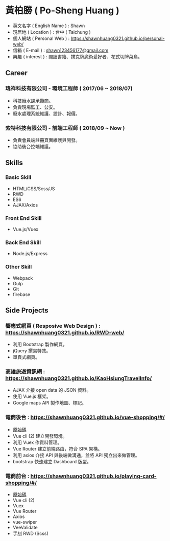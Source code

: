 # 黃柏勝 ( Po-Sheng Huang )
* 英文名字 ( English Name ) : Shawn
* 現居地 ( Location ) : 台中 ( Taichung )
* 個人網站 ( Personal Web ) : https://shawnhuang0321.github.io/personal-web/
* 信箱 ( E-mail ) : shawn123456177@gmail.com
* 興趣 ( interest ) : 閱讀書籍、撲克牌魔術愛好者、花式切牌菜鳥。

## Career

### 瑋祥科技有限公司 - 環境工程師 ( 2017/06 ~ 2018/07)

* 科技廠水課承攬商。
* 負責現場監工、公安。
* 廢水處理系統維護、設計、報價。

### 索特科技有限公司 - 前端工程師 ( 2018/09 ~ Now )

* 負責會員端註冊頁面維護與開發。
* 協助後台控端維護。

## Skills

### Basic Skill

* HTML/CSS/Scss/JS
* RWD
* ES6
* AJAX/Axios

### Front End Skill

* Vue.js/Vuex

### Back End Skill

* Node.js/Express

### Other Skill

* Webpack
* Gulp
* Git
* firebase

## Side Projects

### 響應式網頁 ( Resposive Web Design ) : https://shawnhuang0321.github.io/RWD-web/

* 利用 Bootstrap 製作網頁。
* jQuery 撰寫特效。
* 單頁式網頁。
  
### 高雄旅遊資訊網 : https://shawnhuang0321.github.io/KaoHsiungTravelInfo/

* AJAX 介接 open data 的 JSON 資料。
* 使用 Vue.js 框架。
* Google maps API 製作地圖、標記。

### 電商後台 : https://shawnhuang0321.github.io/vue-shopping/#/

* [原始碼](https://github.com/shawnhuang0321/vue-shopping)
* Vue cli (2) 建立開發環境。
* 利用 Vuex 作資料管理。
* Vue Router 建立前端路由，符合 SPA 架構。
* 利用 axios 介接 API 與後端做溝通，並將 API 獨立出來做管理。
* bootstrap 快速建立 Dashboard 版型。

### 電商前台 : https://shawnhuang0321.github.io/playing-card-shopping/#/

* [原始碼](https://github.com/shawnhuang0321/playing-card-shopping)
* Vue cli (2)
* Vuex
* Vue Router
* Axios
* vue-swiper
* VeeValidate
* 手刻 RWD (Scss)
